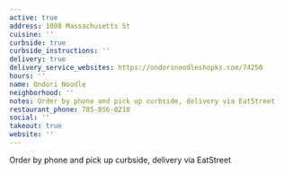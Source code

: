 ```yaml
---
active: true
address: 1008 Massachusetts St
cuisine: ''
curbside: true
curbside_instructions: ''
delivery: true
delivery_service_websites: https://ondorinoodleshopks.com/74250
hours: ''
name: Ondori Noodle
neighborhood: ''
notes: Order by phone and pick up curbside, delivery via EatStreet
restaurant_phone: 785-856-0210
social: ''
takeout: true
website: ''
---
```


Order by phone and pick up curbside, delivery via EatStreet